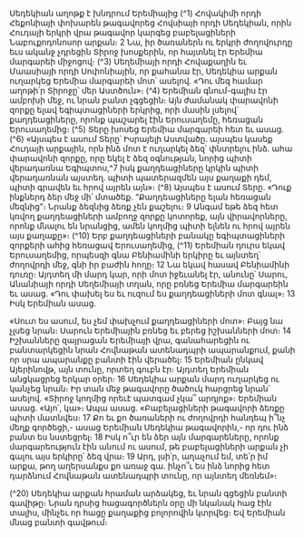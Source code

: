 
Սեդեկիան աղոթք է խնդրում Երեմիայից
(^1) Հովակիմի որդի Հեքոնիայի փոխարեն թագավորեց Հովսիայի որդի Սեդեկիան, որին Հուդայի երկրի վրա թագավոր
կարգեց բաբելացիների Նաբուքոդոնոսոր արքան։ 2 Նա, իր ծառաներն ու երկրի ժողովուրդը եւս ականջ չդրեցին Տիրոջ
խոսքերին, որ հայտնել էր Երեմիա մարգարեի միջոցով։
(^3) Սեղեմիայի որդի Հովաքաղին եւ Մաասիայի որդի Սոփոնիային, որ քահանա էր, Սեդեկիա արքան ուղարկեց
Երեմիա մարգարեի մոտ՝ ասելով. «Դու մեզ համար աղոթի՛ր Տիրոջը՝ մեր Աստծուն»։
(^4) Երեմիան գնում-գալիս էր ամբոխի մեջ, ու նրան բանտ չգցեցին։ Այն ժամանակ փարավոնի զորքը ելավ
եգիպտացիների երկրից, որի մասին լսելով՝ քաղդեացիները, որոնք պաշարել էին Երուսաղեմը, հեռացան Երուսաղեմից։
(^5) Տերը խոսեց Երեմիա մարգարեի հետ եւ ասաց. (^6) «Այսպես է ասում Տերը՝ Իսրայելի Աստվածը. այսպես կասեք Հուդայի
արքային, որն ինձ մոտ է ուղարկել ձեզ՝ փնտրելու ինձ. ահա փարավոնի զորքը, որը եկել է ձեզ օգնության, նորից պիտի
վերադառնա Եգիպտոս,^7 իսկ քաղդեացիները կրկին պիտի վերադառնան այստեղ. պիտի պատերազմեն այս քաղաքի
դեմ, պիտի գրավեն եւ հրով այրեն այն»։
(^8) Այսպես է ասում Տերը. «Դուք ինքներդ ձեր մեջ մի՛ մտածեք. “Քաղդեացիները ելան հեռացան մեզնից”։ Նրանք
ձեզնից ձեռք չեն քաշելու։ 9 Անգամ եթե ձեզ հետ կռվող քաղդեացիների ամբողջ զորքը կոտորեք, այն վիրավորները,
որոնք մնալու են նրանցից, ամեն կողմից պիտի ելնեն ու հրով այրեն այս քաղաքը»։
(^10) Երբ քաղդեացիների բանակը եգիպտացիների զորքերի ահից հեռացավ Երուսաղեմից, (^11) Երեմիան դուրս եկավ
Երուսաղեմից, որպեսզի գնա Բենիամինի երկիրը եւ այնտեղ՝ ժողովրդի մեջ, գնի իր բաժին հողը։ 12 Նա եկավ հասավ
Բենիամինի դուռը։ Այդտեղ մի մարդ կար, որի մոտ իջեւանել էր, անունը՝ Սարու, Անանիայի որդի Սեղեմիայի տղան, որը
բռնեց Երեմիա մարգարեին եւ ասաց. «Դու փախել ես եւ ուզում ես քաղդեացիների մոտ գնալ»։ 13 Իսկ Երեմիան ասաց.


«Սուտ ես ասում, ես չեմ փախչում քաղդեացիների մոտ»։ Բայց նա չլսեց նրան։ Սարուն Երեմիային բռնեց եւ բերեց
իշխանների մոտ։ 14 Իշխանները զայրացան Երեմիայի վրա, գանահարեցին ու բանտարկեցին նրան Հովնաթան
ատենադպրի ապարանքում, քանի որ սրա ապարանքը բանտի էին վերածել։ 15 Երեմիան ընկավ Այերինովթ, այն տունը,
որտեղ գուբն էր։ Այդտեղ Երեմիան անցկացրեց երկար օրեր։ 16 Սեդեկիա արքան մարդ ուղարկեց ու կանչեց նրան։ Իր
տան մեջ թագավորը ծածուկ հարցրեց նրան՝ ասելով. «Տիրոջ կողմից որեւէ պատգամ չկա՞ արդյոք»։ Երեմիան ասաց.
«Այո՛, կա»։ Ապա ասաց. «Բաբելացիների թագավորի ձեռքը պիտի մատնվես։ 17 Քո եւ քո ծառաների ու ժողովրդի
հանդեպ ի՞նչ մեղք գործեցի,- ասաց Երեմիան Սեդեկիա թագավորին,- որ դու ինձ բանտ ես նստեցրել։ 18 Իսկ ո՞ւր են ձեր
այն մարգարեները, որոնք մարգարեություն էին անում ու ասում, թե բաբելացիների արքան չի գալու այս երկիրը՝ ձեզ
վրա։ 19 Արդ, լսի՛ր, աղաչում եմ, տե՛ր իմ արքա, թող աղերսանքս քո առաջ գա. ինչո՞ւ ես ինձ նորից հետ դարձնում
Հովնաթան ատենադպրի տունը, որ այնտեղ մեռնեմ»։

(^20) Սեդեկիա արքան հրաման արձակեց, եւ նրան գցեցին բանտի գավիթը։ Նրան դրսից հացագործներն օրը մի
նկանակ հաց էին տալիս, մինչեւ որ հացը քաղաքից բոլորովին կտրվեց։ Եվ Երեմիան մնաց բանտի գավթում։
